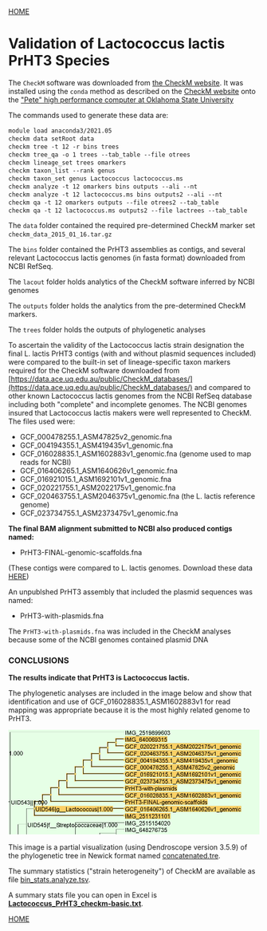 ---
---
[HOME](/README.md)


# Validation of Lactococcus lactis PrHT3 Species

The `CheckM` software was downloaded from  [the CheckM website](https://ecogenomics.github.io/CheckM/). It was installed using
the `conda` method as described on the [CheckM website](https://github.com/Ecogenomics/CheckM/wiki/Installation#how-to-install-checkm) onto the ["Pete" high performance computer at
Oklahoma State University](https://hpcc.okstate.edu/)

The commands used to generate these data are:
```
module load anaconda3/2021.05
checkm data setRoot data
checkm tree -t 12 -r bins trees
checkm tree_qa -o 1 trees --tab_table --file otrees
checkm lineage_set trees omarkers
checkm taxon_list --rank genus
checkm taxon_set genus Lactococcus lactococcus.ms
checkm analyze -t 12 omarkers bins outputs --ali --nt
checkm analyze -t 12 lactococcus.ms bins outputs2 --ali --nt
checkm qa -t 12 omarkers outputs --file otrees2 --tab_table
checkm qa -t 12 lactococcus.ms outputs2 --file lactrees --tab_table
```
The `data` folder contained the required pre-determined CheckM marker set `checkm_data_2015_01_16.tar.gz`

The `bins` folder contained the PrHT3 assemblies as contigs, and several 
relevant Lactococcus lactis genomes (in fasta format) downloaded from NCBI RefSeq.

The `lacout` folder holds analytics of the CheckM software inferred by NCBI
genomes

The `outputs` folder holds the analytics from the pre-determined CheckM markers.  

The `trees` folder holds the outputs of phylogenetic analyses

To ascertain the validity of the Lactococcus lactis strain designation
the final L. lactis PrHT3 contigs (with and without plasmid sequences included)
were compared to the built-in set of lineage-specific taxon markers required for the 
CheckM software downloaded from [https://data.ace.uq.edu.au/public/CheckM_databases/](https://data.ace.uq.edu.au/public/CheckM_databases/) 
and compared to other known Lactococcus lactis genomes from the 
NCBI RefSeq database including both "complete" and incomplete genomes. 
The NCBI genomes insured that Lactococcus lactis makers were well represented to CheckM.
The files used were:
- GCF_000478255.1_ASM47825v2_genomic.fna
- GCF_004194355.1_ASM419435v1_genomic.fna
- GCF_016028835.1_ASM1602883v1_genomic.fna (genome used to map reads for NCBI)
- GCF_016406265.1_ASM1640626v1_genomic.fna
- GCF_016921015.1_ASM1692101v1_genomic.fna
- GCF_020221755.1_ASM2022175v1_genomic.fna
- GCF_020463755.1_ASM2046375v1_genomic.fna (the L. lactis reference genome)
- GCF_023734755.1_ASM2373475v1_genomic.fna


**The final BAM alignment submitted to NCBI also produced contigs named:**
- PrHT3-FINAL-genomic-scaffolds.fna 

(These contigs were compared to L. lactis genomes. Download these data [HERE](/files/PrHT3-FINAL-genomic-scaffolds.fna))

An unpublshed PrHT3 assembly that included the plasmid sequences was named:
- PrHT3-with-plasmids.fna  

The `PrHT3-with-plasmids.fna` was included in the CheckM analyses because some of the NCBI genomes contained plasmid DNA

### CONCLUSIONS ###

**The results indicate that PrHT3 is Lactococcus lactis.** 

The phylogenetic analyses are included in the image below and show that identification
and use of GCF_016028835.1_ASM1602883v1 for read mapping was appropriate because it 
is the most highly related genome to PrHT3.

![PhyloLac.png](/img/PhyLoLac.png)

This image is a partial visualization (using Dendroscope version 3.5.9) of the phylogenetic tree in Newick format named [concatenated.tre](/files/concatenated.tre). 

The summary statistics ("strain heterogeneity") of CheckM are available as file [bin_stats.analyze.tsv](/files/bin_stats.analyze.tsv). 

A summary stats file you can open in Excel is **[Lactococcus_PrHT3_checkm-basic.txt](/files/Lactococcus_PrHT3_checkm-basic.txt)**.

[HOME](/README.md)
